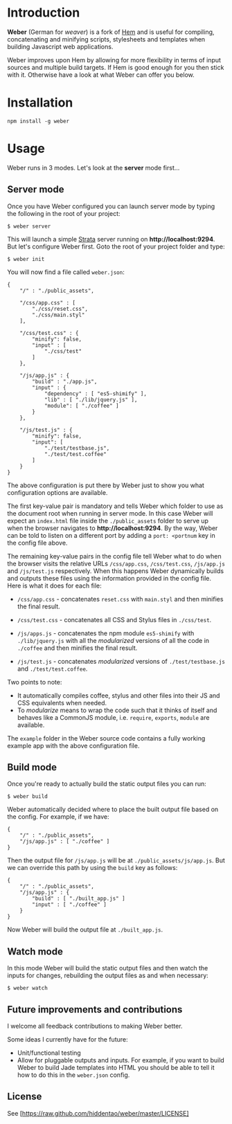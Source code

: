 # Introduction

**Weber** (German for *weaver*) is a fork of [Hem](https://github.com/maccman/hem) and is useful for compiling,
concatenating and minifying scripts, stylesheets and templates when building Javascript web applications.

Weber improves upon Hem by allowing for more flexibility in terms of input sources and multiple build targets. If Hem
is good enough for you then stick with it. Otherwise have a look at what Weber can offer you below.

# Installation

    npm install -g weber

# Usage

Weber runs in 3 modes. Let's look at the **server** mode first...

## Server mode

Once you have Weber configured you can launch server mode by typing the following in the root of your project:

    $ weber server

This will launch a simple [Strata](http://stratajs.org/) server running on **http://localhost:9294**. But let's configure
Weber first. Goto the root of your project folder and type:

    $ weber init

You will now find a file called `weber.json`:

    {
        "/" : "./public_assets",

        "/css/app.css" : [
            "./css/reset.css",
            "./css/main.styl"
        ],

        "/css/test.css" : {
            "minify": false,
            "input" : [
                "./css/test"
            ]
        },

        "/js/app.js" : {
            "build" : "./app.js",
            "input" : {
                "dependency" : [ "es5-shimify" ],
                "lib" : [ "./lib/jquery.js" ],
                "module": [ "./coffee" ]
            }
        },

        "/js/test.js" : {
            "minify": false,
            "input": [
                "./test/testbase.js",
                "./test/test.coffee"
            ]
        }
    }

The above configuration is put there by Weber just to show you what configuration options are available.

The first key-value pair is mandatory and tells Weber which folder to use as the document root when running in server mode. In
this case Weber will expect an `index.html` file inside the `./public_assets` folder to serve up when the browser
navigates to **http://localhost:9294**. By the way, Weber can be told to listen on a different port by adding a
`port: <portnum` key in the config file above.

The remaining key-value pairs in the config file tell Weber what to do when the browser visits the relative URLs
`/css/app.css`, `/css/test.css`, `/js/app.js` and `/js/test.js` respectively. When this happens Weber dynamically
builds and outputs these files using the information provided in the config file. Here is what it does for each file:

*  `/css/app.css` - concatenates `reset.css` with `main.styl` and then minifies the final result.

*  `/css/test.css` - concatenates all CSS and Stylus files in `./css/test`.

*  `/js/apps.js` - concatenates the npm module `es5-shimify` with `./lib/jquery.js` with all the *modularized*
versions of all the code in `./coffee` and then minifies the final result.

*  `/js/test.js` - concatenates *modularized* versions of `./test/testbase.js` and `./test/test.coffee`.

Two points to note:

*  It automatically compiles coffee, stylus and other files into their JS and CSS equivalents when needed.
*  To *modularize* means to wrap the code such that it thinks of itself and behaves like a CommonJS module,
i.e. `require`, `exports`, `module` are available.

The `example` folder in the Weber source code contains a fully working example app with the above configuration file.

## Build mode

Once you're ready to actually build the static output files you can run:

    $ weber build

Weber automatically decided where to place the built output file based on the config. For example, if we have:

    {
        "/" : "./public_assets",
        "/js/app.js" : [ "./coffee" ]
    }

Then the output file for `/js/app.js` will be at `./public_assets/js/app.js`. But we can override this path by using
the `build` key as follows:

    {
        "/" : "./public_assets",
        "/js/app.js" : {
            "build" : [ "./built_app.js" ]
            "input" : [ "./coffee" ]
        }
    }

Now Weber will build the output file at `./built_app.js`.


## Watch mode

In this mode Weber will build the static output files and then watch the inputs for changes, rebuilding the output
files as and when necessary:

    $ weber watch


## Future improvements and contributions

I welcome all feedback contributions to making Weber better.

Some ideas I currently have for the future:

*  Unit/functional testing
*  Allow for pluggable outputs and inputs. For example, if you want to build Weber to build Jade templates into HTML
you should be able to tell it how to do this in the `weber.json` config.



## License

See [https://raw.github.com/hiddentao/weber/master/LICENSE]


